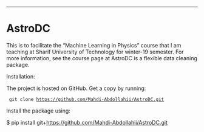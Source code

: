 ---
AstroDC
===

This is to facilitate the “Machine Learning in Physics” course that I am
teaching at Sharif University of Technology for winter-19 semester. For more
information, see the course page at
AstroDC is a flexible data cleaning package.

Installation:

The project is hosted on GitHub. Get a copy by running:

<code> git clone https://github.com/Mahdi-Abdollahii/AstroDC.git </code>

Install the package using:

$  pip install git+https://github.com/Mahdi-Abdollahii/AstroDC.git
